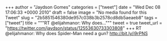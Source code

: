 
+++
author = "Jaydson Gomes"
categories = ["tweet"]
date = "Wed Dec 08 17:06:33 +0000 2010"
draft = false
image = "No media found for this Tweet"
slug = "2b5851546380de957c038b3b2578cd8db5aeaeb8"
tags = ["tweet"]
title = """RT @elijahmanor: Why does..."""
tweet = true
tweet_url = "https://twitter.com/jaydson/status/12553630733303808"
+++
RT @elijahmanor: Why does Spider-Man need a gun? http://bit.ly/i9rPNS
